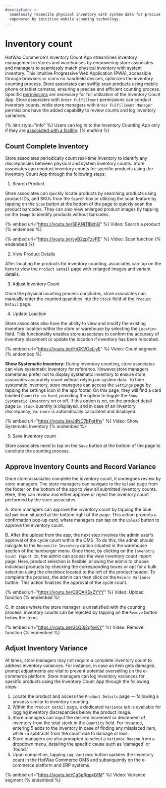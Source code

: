 ```yaml
---
description: >-
  Seamlessly reconcile physical inventory with system data for precise tracking,
  empowered by intuitive mobile scanning technology.
---
```


# Inventory count

HotWax Commerce's Inventory Count App streamlines inventory management in stores and warehouses by empowering store associates and managers to seamlessly match physical inventory with system inventory. This intuitive Progressive Web Application (PWA), accessible through browsers or icons on handheld devices, optimizes the inventory counting process. Store associates can swiftly scan products using mobile phone or tablet cameras, ensuring a precise and efficient counting process. Specific [permissions](../users/manageUser.md) are necessary for full utilization of the Inventory Count App. Store associates with `Order Fulfillment` permissions can conduct inventory counts, while store managers with `Order Fulfillment Manager` permissions have the added capability to review counts and log inventory variances.

{% hint style="info" %}
Users can log in to the Inventory Counting App only if they are [associated with a facility](../users/manageUser.md#add-facilities).
{% endhint %}

## Count Complete Inventory

Store associates periodically count real-time inventory to identify any discrepancies between physical and system inventory counts. Store associates can conduct inventory counts for specific products using the Inventory Count App through the following steps:

1. Search Product

Store associates can quickly locate products by searching products using product IDs, and SKUs from the `Search` box or utilizing the scan feature by tapping on the `Scan` button at the bottom of the page to quickly scan the product barcodes. They can also view enlarged product images by tapping on the `Image` to identify products without barcodes.

{% embed url="https://youtu.be/SEANjTlBxhQ" %}
Video: Search a product
{% endembed %}

{% embed url="https://youtu.be/vyB2zpTzvPE" %}
Video: Scan function
{% endembed %}

2. View Product Details

After locating the products for inventory counting, associates can tap on the item to view the `Product Detail` page with enlarged images and variant details.

3. Adjust Inventory Count

Once the physical counting process concludes, store associates can manually enter the counted quantities into the `Stock` field of the `Product Detail` page.

4. Update Loaction

Store associates also have the ability to view and modify the existing inventory location within the store or warehouse by selecting the `Location` field. This functionality enables store associates to confirm the accuracy of inventory placement or update the location if inventory has been relocated.

{% embed url="https://youtu.be/HtGKVOeLjyE" %}
Video: Count segment
{% endembed %}

**Show Systematic Inventory:** During inventory counting, store associates can view systematic inventory for reference. However,store managers sometimes prefer not to display systematic inventory to ensure store associates accurately count without relying on system data. To hide systematic inventory, store managers can access the `Settings` page by tapping the settings icon in the app footer. On this page, they will find a card labeled `Quantity on Hand`, providing the option to toggle the `Show Systematic Inventory` on or off. If this option is on, on the product detail page `In stock` quantity is displayed, and in case of an inventory discrepancy, `Variance` is automatically calculated and displayed.

{% embed url="https://youtu.be/JdNC7bFgHfw" %}
Video: Show Systematic Inventory
{% endembed %}

5. Save Inventory count

Store associates need to tap on the `Save` button at the bottom of the page to conclude the counting process.

## Approve Inventory Counts and Record Variance

Once store associates complete the inventory count, it undergoes review by store managers. The store managers can navigate to the `Upload` page from the footer on the bottom of the app to view all submitted inventory counts. Here, they can review and either approve or reject the inventory count performed by the store associates.

A. Store managers can approve the inventory count by tapping the blue `Upload` icon situated at the bottom right of the page. This action prompts a confirmation pop-up card, where managers can tap on the `Upload` button to approve the inventory count.

B. After the upload from the app, the next step involves the admin user's approval of the cycle count within the OMS. To do this, the admin should navigate to the `Reconcile Inventory` option situated in the warehouse section of the hamburger menu. Once there, by clicking on the `Invenotry Count Import ID`, the admin can access the view inventory count import page. Here, product selection is flexible, allowing the admin to choose individual products by checking the corresponding boxes or opt for a bulk selection using the checkbox located to the left of the product header. To complete the process, the admin can then click on the `Record Variance` button. This action finalizes the approval of the cycle count.

{% embed url="https://youtu.be/Q9QAKSx2YYY" %}
Video: Upload function
{% endembed %}

C. In cases where the store manager is unsatisfied with the counting process, inventory counts can be rejected by tapping on the `Remove` button below the items.

{% embed url="https://youtu.be/GcQ0j2qNyKY" %}
Video: Remove function
{% endembed %}

## Adjust Inventory Variance

At times, store managers may not require a complete inventory count to address inventory variances. For instance, in case an item gets damaged, prompt adjustments are vital to prevent potential overselling on the e-commerce platform. Store managers can log inventory variances for specific products using the Inventory Count App through the following steps:

1. Locate the product and access the `Product Details` page — following a process similar to inventory counting.
2. Within the `Product Detail` page, a dedicated `Variance` tab is available for logging inventory discrepancies below the product image.
3. Store managers can input the desired increment or decrement of inventory from the total stock in the `Quantity` field. For instance, entering 5 adds to the inventory in case of finding any misplaced item, while -5 subtracts from the count due to damage or loss.
4. Store managers are also prompted to select a `Variance Reason` from a dropdown menu, detailing the specific cause such as 'damaged' or 'found.'
5. Upon completion, tapping `Log Variance` button updates the inventory count in the HotWax Commerce OMS and subsequently on the e-commerce platform and ERP systems.

{% embed url="https://youtu.be/Cg3pRqpxGfM" %}
Video: Variance segment
{% endembed %}
